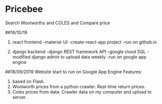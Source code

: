 # Pricebee
Search Woolworths and COLES and Compare price

##16/10/19
1. react frontend
-material-UI
-create-react-app project
-run on github.io

2. django backend
-django REST framework API
-google cloud SQL
-modified django admin to upload data weekly
-run on google app engine

##18/09/2019
Website start to run on Google App Engine Features:
1. based on Flask.
2. Woolworth prices from a python crawler. Real-time return prices.
3. Coles prices from data. Crawler data on my computer and upload to server.

